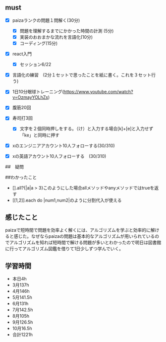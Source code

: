 

## must
- [x] paizaランクの問題１問解く(30分)
  - [x] 問題を理解するまでにかかった時間の計測 (5分)
  - [x] 実装のおおまかな流れを言語化(10分)
  - [x] コーディング(15分)
- [x] react入門
  - [x] セッション6/22
- [x] 言語化の練習　(2分１セットで思ったことを紙に書く。これを３セット行う)
- [x] 1日10分眼球トレーニング(https://www.youtube.com/watch?v=OzmayYOLhZs)
- [x] 腹筋20回
- [x] 寿司打3回
  - [x] 文字を２個同時押しをする。（け）と入力する場合[k]+[e]と入力せず「ke」と同時に押す
- [x] xのエンジニアアカウント10人フォローする(30/310)
- [x] xの英語アカウント10人フォローする　(30/310)
     

##　疑問



##わかったこと
- [].all?{|a|a > 3}このようにした場合allメソッドやanyメソッドではtrueを返す
- [[1,2]].each do |num1,num2|のように分割代入が使える



## 感じたこと
paizaで短時間で問題を効率よく解くには、アルゴリズムを学ぶと効率的に解けると感じた。なぜならpaizaの問題は基本的なアルゴリズムが用いられているのでアルゴリズムを知れば短時間で解ける問題が多いとわかったので明日は図書館に行ってアルゴリズム図鑑を借りて1日少しずつ学んでいく。



## 学習時間
  - 本日4h
  - 3月137h
  - 4月146h
  - 5月141.5h
  - 6月131h
  - 7月142.5h
  - 8月105h
  - 9月126.5h
  - 10月16.5h
  - 合計1221h
    







